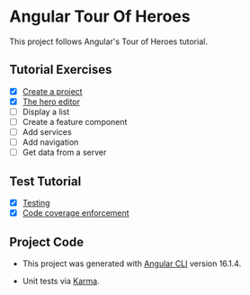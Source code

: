 # Angular Tour Of Heroes
This project follows Angular's Tour of Heroes tutorial.

## Tutorial Exercises
- [x] [Create a project](https://angular.io/tutorial/tour-of-heroes/toh-pt0)
- [x] [The hero editor](https://angular.io/tutorial/tour-of-heroes/toh-pt1)
- [ ] Display a list
- [ ] Create a feature component
- [ ] Add services
- [ ] Add navigation
- [ ] Get data from a server

## Test Tutorial
- [x] [Testing](https://angular.io/guide/testing)
- [x] [Code coverage enforcement](https://angular.io/guide/testing-code-coverage)

## Project Code
- This project was generated with [Angular CLI](https://github.com/angular/angular-cli) version 16.1.4.

- Unit tests via [Karma](https://karma-runner.github.io).
